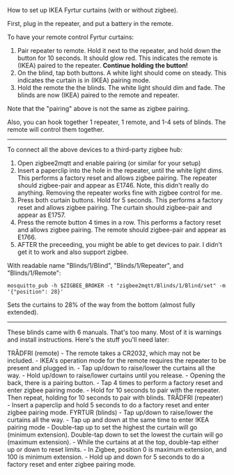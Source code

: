 How to set up IKEA Fyrtur curtains (with or without zigbee).

First, plug in the repeater, and put a battery in the remote.

To have your remote control Fyrtur curtains:

1. Pair repeater to remote. Hold it next to the repeater, and hold down the button for 10 seconds. It should glow red. This indicates the remote is (IKEA) paired to the repeater. **Continue holding the button!**
2. On the blind, tap both buttons. A white light should come on steady. This indicates the curtain is in (IKEA) pairing mode.
3. Hold the remote the the blinds. The white light should dim and fade. The blinds are now (IKEA) paired to the remote and repeater.

Note that the "pairing" above is not the same as zigbee pairing.

Also, you can hook together 1 repeater, 1 remote, and 1-4 sets of blinds. The remote will control them together.

---

To connect all the above devices to a third-party zigbee hub:

1. Open zigbee2mqtt and enable pairing (or similar for your setup)
2. Insert a paperclip into the hole in the repeater, until the white light dims. This performs a factory reset and allows zigbee pairing. The repeater should zigbee-pair and appear as E1746. Note, this didn't really do anything. Removing the repeater works fine with zigbee control for me.
3. Press both curtain buttons. Hold for 5 seconds. This performs a factory reset and allows zigbee pairing. The curtain should zigbee-pair and appear as E1757.
4. Press the remote button 4 times in a row. This performs a factory reset and allows zigbee pairing. The remote should zigbee-pair and appear as E1766.
5. AFTER the preceeding, you might be able to get devices to pair. I didn't get it to work and also support zigbee.

With readable name "Blinds/1/Blind", "Blinds/1/Repeater", and "Blinds/1/Remote":

    mosquitto_pub -h $ZIGBEE_BROKER -t "zigbee2mqtt/Blinds/1/Blind/set" -m '{"position": 28}'

Sets the curtains to 28% of the way from the bottom (almost fully extended). 

---

These blinds came with 6 manuals. That's too many. Most of it is warnings and install instructions. Here's the stuff you'll need later:

TRÅDFRI (remote)
    - The remote takes a CR2032, which may not be included.
    - IKEA's operation mode for the remote requires the repeater to be present and plugged in.
    - Tap up/down to raise/lower the curtains all the way.
    - Hold up/down to raise/lower curtains until you release.
    - Opening the back, there is a pairing button.
        - Tap 4 times to perform a factory reset and enter zigbee pairing mode.
        - Hold for 10 seconds to pair with the repeater. Then repeat, holding for 10 seconds to pair with blinds.
TRÅDFRI (repeater)
    - Insert a paperclip and hold 5 seconds to do a factory reset and enter zigbee pairing mode.
FYRTUR (blinds)
    - Tap up/down to raise/lower the curtains all the way.
    - Tap up and down at the same time to enter IKEA pairing mode
    - Double-tap up to set the highest the curtain will go (minimum extension). Double-tap down to set the lowest the curtain will go (maximum extension).
        - While the curtains at at the top, double-tap either up or down to reset limits.
        - In Zigbee, position 0 is maximum extension, and 100 is minimum extension.
    - Hold up and down for 5 seconds to do a factory reset and enter zigbee pairing mode.
